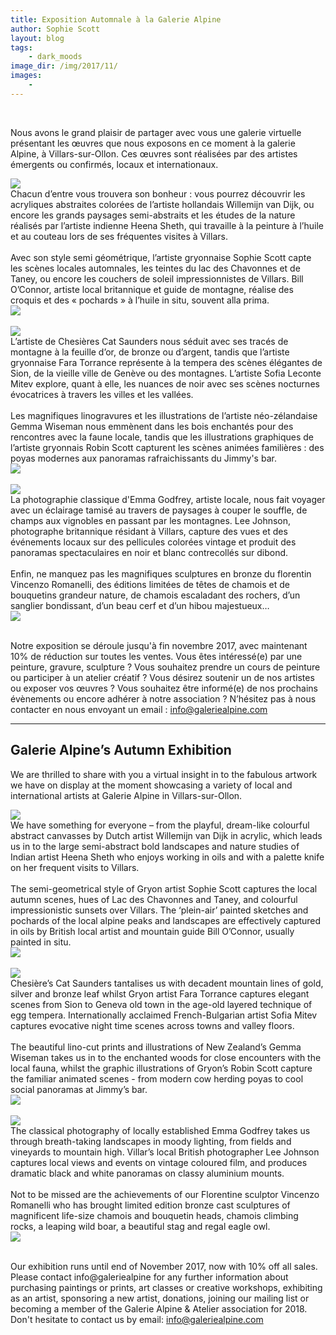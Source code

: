 ```yaml
---
title: Exposition Automnale à la Galerie Alpine
author: Sophie Scott
layout: blog
tags:
    - dark_moods
image_dir: /img/2017/11/
images:
    - 
---
```


<!--{% include slides.html %}-->

<br />

Nous avons le grand plaisir de partager avec vous une galerie virtuelle présentant les œuvres que nous exposons en ce moment à la galerie Alpine, à Villars-sur-Ollon. Ces œuvres sont réalisées par des artistes émergents ou confirmés, locaux et internationaux.



<div class="row">
<div class="four columns">
<img class="u-max-full-width" src="/img/2017/11/Willemijn Von Dijk - Composition No.13 - acrylic on canvas 50x40cm.jpg" />
</div>
<div class="eight columns">
Chacun d’entre vous trouvera son bonheur : vous pourrez découvrir les acryliques abstraites colorées de l’artiste hollandais Willemijn van Dijk, ou encore les grands paysages semi-abstraits et les études de la nature réalisés par l’artiste indienne Heena Sheth, qui travaille à la peinture à l’huile et au couteau lors de ses fréquentes visites à Villars.
</div>
</div>

<br />

<div class="row">
<div class="five columns">
Avec son style semi géométrique, l’artiste gryonnaise Sophie Scott capte les scènes locales automnales, les teintes du lac des Chavonnes et de Taney, ou encore les couchers de soleil impressionnistes de Villars. Bill O’Connor, artiste local britannique et guide de montagne, réalise des croquis et des « pochards » à l’huile in situ, souvent alla prima. 
</div>
<div class="seven columns">
<img class="u-max-full-width" src="/img/2017/11/Sophie Scott - Autumn Sunset Bretaye - acrylic on canvas - 50x150cm.jpg" />
</div>
</div>

<br />

<div class="row">
<div class="six columns">
<img class="u-max-full-width" src="/img/2017/11/Cat Saunders - Dents du Midi bronze.jpg" />
</div>
<div class="six columns">
L’artiste de Chesières Cat Saunders nous séduit avec ses tracés de montagne à la feuille d’or, de bronze ou d’argent, tandis que l’artiste gryonnaise Fara Torrance représente à la tempera des scènes élégantes de Sion, de la vieille ville de Genève ou des montagnes. L’artiste Sofia Leconte Mitev explore, quant à elle, les nuances de noir avec ses scènes nocturnes évocatrices à travers les villes et les vallées.
</div>
</div>

<br />

<div class="row">
<div class="eight columns">
Les magnifiques linogravures et les illustrations de l’artiste néo-zélandaise Gemma Wiseman nous emmènent dans les bois enchantés pour des rencontres avec la faune locale, tandis que les illustrations graphiques de l’artiste gryonnais Robin Scott capturent les scènes animées familières : des poyas modernes aux panoramas rafraichissants du Jimmy's bar.
</div>
<div class="four columns">
<img class="u-max-full-width" src="/img/2017/11/Gemma Wiseman - Deer in Woods - lino cut print.jpg" />
</div>
</div>

<br />

<div class="row">
<div class="six columns">
<img class="u-max-full-width" src="/img/2017/11/Lee Johnson landscape.jpg" />
</div>
<div class="six columns">
La photographie classique d'Emma Godfrey, artiste locale, nous fait voyager avec un éclairage tamisé au travers de paysages à couper le souffle, de champs aux vignobles en passant par les montagnes. Lee Johnson, photographe britannique résidant à Villars, capture des vues et des événements locaux sur des pellicules colorées vintage et produit des panoramas spectaculaires en noir et blanc contrecollés sur dibond.
</div>
</div>

<br />

<div class="row">
<div class="eight columns">
Enfin, ne manquez pas les magnifiques sculptures en bronze du florentin Vincenzo Romanelli, des éditions limitées de têtes de chamois et de bouquetins grandeur nature, de chamois escaladant des rochers, d’un sanglier bondissant, d’un beau cerf et d’un hibou majestueux…
</div>
<div class="four columns">
<img class="u-max-full-width" src="/img/2017/11/Vincenzo Romanelli - Grand Duc - bronze.jpg" />
</div>
</div>

<br />

Notre exposition se déroule jusqu'à fin novembre 2017, avec maintenant 10% de réduction sur toutes les ventes. Vous êtes intéressé(e) par une peinture, gravure, sculpture ? Vous souhaitez prendre un cours de peinture ou participer à un atelier créatif ? Vous désirez soutenir un de nos artistes ou exposer vos œuvres ? Vous souhaitez être informé(e) de nos prochains évènements ou encore adhérer à notre association ?
N’hésitez pas à nous contacter en nous envoyant un email : <a href="mailto:ingo@galeriealpine.com">info@galeriealpine.com</a>

<hr />

<h2>Galerie Alpine’s Autumn Exhibition</h2>

We are thrilled to share with you a virtual insight in to the fabulous artwork we have on display at the moment showcasing a variety of local and international artists at Galerie Alpine in Villars-sur-Ollon. 

<div class="row">
<div class="five columns">
<img class="u-max-full-width" src="/img/2017/11/Heena Sheth - Sunflowers - oil on canvas - 50x60cm.jpg" />
</div>
<div class="seven columns">
We have something for everyone – from the playful, dream-like colourful abstract canvasses by Dutch artist Willemijn van Dijk in acrylic, which leads us in to the large semi-abstract bold landscapes and nature studies of Indian artist Heena Sheth who enjoys working in oils and with a palette knife on her frequent visits to Villars.
</div>
</div>

<br />

<div class="row">
<div class="five columns">
The semi-geometrical style of Gryon artist Sophie Scott captures the local autumn scenes, hues of Lac des Chavonnes and Taney, and colourful impressionistic sunsets over Villars. The ‘plein-air’ painted sketches and pochards of the local alpine peaks and landscapes are effectively captured in oils by British local artist and mountain guide Bill O’Connor, usually painted in situ.
</div>
<div class="seven columns">
<img class="u-max-full-width" src="/img/2017/11/Bill O_Connor - Alpine Pasture - Oil on canvas - 40x50cm.jpg" />
</div>
</div>

<br />

<div class="row">
<div class="six columns">
<img class="u-max-full-width" src="/img/2017/11/Fara Torrance - Les Diablerets - egg tempera - 45x45cm.jpg" />
</div>
<div class="six columns">
Chesière’s Cat Saunders tantalises us with decadent mountain lines of gold, silver and bronze leaf whilst Gryon artist Fara Torrance captures elegant scenes from Sion to Geneva old town in the age-old layered technique of egg tempera. Internationally acclaimed French-Bulgarian artist Sofia Mitev captures evocative night time scenes across towns and valley floors.
</div>
</div>

<br />

<div class="row">
<div class="five columns">
The beautiful lino-cut prints and illustrations of New Zealand’s Gemma Wiseman takes us in to the enchanted woods for close encounters with the local fauna, whilst the graphic illustrations of Gryon’s Robin Scott capture the familiar animated scenes - from modern cow herding poyas to cool social panoramas at Jimmy’s bar. 
</div>
<div class="seven columns">
<img class="u-max-full-width" src="/img/2017/11/Rob Scott - Poya aux Chaux - various formats.jpg" />
</div>
</div>

<br />

<div class="row">
<div class="six columns">
<img class="u-max-full-width" src="/img/2017/11/Lee photo.jpg" />
</div>
<div class="six columns">
The classical photography of locally established Emma Godfrey takes us through breath-taking landscapes in moody lighting, from fields and vineyards to mountain high. Villar’s local British photographer Lee Johnson captures local views and events on vintage coloured film, and produces dramatic black and white panoramas on classy aluminium mounts. 
</div>
</div>

<br />

<div class="row">
<div class="eight columns">
Not to be missed are the achievements of our Florentine sculptor Vincenzo Romanelli who has brought limited edition bronze cast sculptures of magnificent life-size chamois and bouquetin heads, chamois climbing rocks, a leaping wild boar, a beautiful stag and regal eagle owl. 
</div>
<div class="four columns">
<img class="u-max-full-width" src="/img/2017/11/Vincenzo Romanelli - Bouquetin - bronze.jpg" />
</div>
</div>

<br />

Our exhibition runs until end of November 2017, now with 10% off all sales. Please contact info@galeriealpine for any further information about purchasing paintings or prints, art classes or creative workshops, exhibiting as an artist, sponsoring a new artist, donations, joining our mailing list or becoming a member of the Galerie Alpine & Atelier association for 2018. Don't hesitate to contact us by email: <a href="mailto:ingo@galeriealpine.com">info@galeriealpine.com</a>
